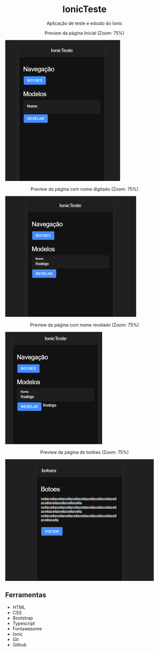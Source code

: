 <h1 align="center"> IonicTeste </h1>

<p align="center">Aplicação de teste e estudo do Ionic</p>

<p align="center">Preview da página Inicial (Zoom: 75%)</p>
<img text-align="center" src="./src/assets/IonicTeste-Home-Preview.png">

<p align="center">Preview da página com nome digitado (Zoom: 75%)</p>
<img src="./src/assets/IonicTeste-Digitado-Preview.png">

<p align="center">Preview da página com nome revelado (Zoom: 75%)</p>
<img src="./src/assets/IonicTeste-Revelado-Preview.png">

<p align="center">Preview da página de botões (Zoom: 75%)</p>
<img src="./src/assets/IonicTeste-Botoes-Preview.png">


## Ferramentas

- HTML
- CSS
- Bootstrap
- Typescript
- Fontawesome
- Ionic
- Git
- Github
